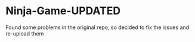 # Ninja-Game-UPDATED
Found some problems in the original repo, so decided to fix the issues and re-upload them
